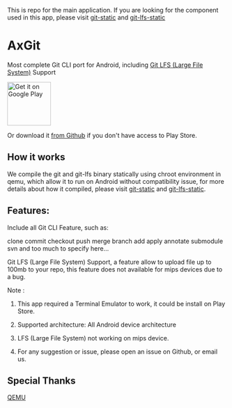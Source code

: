 This is repo for the main application. If you are looking for the component used in this app, please visit [git-static](https://github.com/EXALAB/git-static) and [git-lfs-static](https://github.com/EXALAB/git-static)

# AxGit
Most complete Git CLI port for Android, including [Git LFS (Large File System)](https://git-lfs.github.com) Support

<a href='https://play.google.com/store/apps/details?id=exa.free.ag'><img alt='Get it on Google Play' src='https://play.google.com/intl/en_us/badges/images/generic/en_badge_web_generic.png' height="100"/></a>

Or download it [from Github](https://github.com/EXALAB/AxGit/releases) if you don't have access to Play Store.



## How it works

We compile the git and git-lfs binary statically using chroot environment in qemu, which allow it to run on Android without compatibility issue, for more details about how it compiled, please visit [git-static](https://github.com/EXALAB/git-static) and [git-lfs-static](https://github.com/EXALAB/git-static).


## Features:

Include all Git CLI Feature, such as:

clone
commit
checkout
push
merge
branch
add
apply
annotate
submodule
svn
and too much to specify here...

Git LFS (Large File System) Support, a feature allow to upload file up to 100mb to your repo, this feature does not available for mips devices due to a bug.


Note : 

1. This app required a Terminal Emulator to work, it could be install on Play Store.

2. Supported architecture: All Android device architecture

3. LFS (Large File System) not working on mips device.

4. For any suggestion or issue, please open an issue on Github, or email us.


## Special Thanks

[QEMU](https://www.qemu.org)